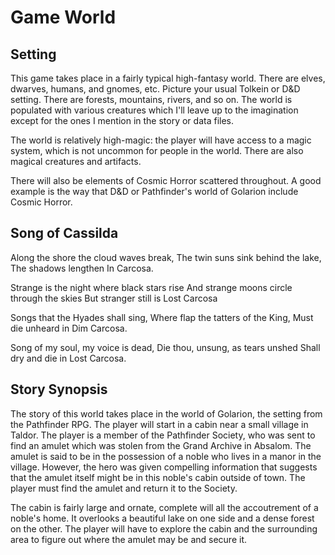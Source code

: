 # Game World

## Setting

This game takes place in a fairly typical high-fantasy world. There are elves, dwarves, humans, and gnomes, etc. Picture
your usual Tolkein or D&D setting. There are forests, mountains, rivers, and so on. The world is populated with various
creatures which I'll leave up to the imagination except for the ones I mention in the story or data files.

The world is relatively high-magic: the player will have access to a magic system, which is not uncommon for people in
the world. There are also magical creatures and artifacts.

There will also be elements of Cosmic Horror scattered throughout. A good example is the way that D&D or Pathfinder's
world of Golarion include Cosmic Horror.

## Song of Cassilda

Along the shore the cloud waves break,
The twin suns sink behind the lake,
The shadows lengthen
In Carcosa.

Strange is the night where black stars rise
And strange moons circle through the skies
But stranger still is
Lost Carcosa

Songs that the Hyades shall sing,
Where flap the tatters of the King,
Must die unheard in
Dim Carcosa.

Song of my soul, my voice is dead,
Die thou, unsung, as tears unshed
Shall dry and die in
Lost Carcosa.

## Story Synopsis

The story of this world takes place in the world of Golarion, the setting from the Pathfinder RPG. The player will start
in a cabin near a small village in Taldor. The player is a member of the Pathfinder Society, who was sent to find an
amulet which was stolen from the Grand Archive in Absalom. The amulet is said to be in the possession of a noble who
lives in a manor in the village. However, the hero was given compelling information that suggests that
the amulet itself might be in this noble's cabin outside of town. The player must find the amulet and return it to the
Society.

The cabin is fairly large and ornate, complete will all the accoutrement of a noble's home. It overlooks a beautiful
lake on one side and a dense forest on the other. The player will have to explore the cabin and the surrounding area to
figure out where the amulet may be and secure it.